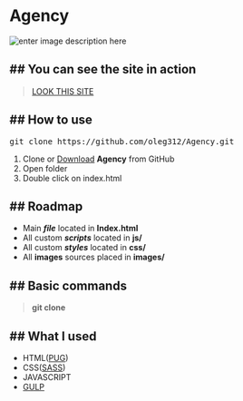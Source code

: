 # Agency
![enter image description here](https://i.imgur.com/e7vfa1S.jpg)
## ## You can see the site in action
><a  href="https://oleg312.github.io/Agency/">LOOK THIS SITE</a>
## ## How to use

<pre>git clone https://github.com/oleg312/Agency.git</pre>

1) Clone or <a  href="https://github.com/oleg312/Agency/archive/main.zip">Download</a> **Agency** from GitHub
2) Open folder
3) Double click on index.html
## ## Roadmap
- Main **_file_** located in **Index.html**
- All custom **_scripts_** located in **js/**
- All custom **_styles_** located in **css/**
- All **images** sources placed in **images/**
## ## Basic commands
> **git clone**
## ## What I used
- HTML(<a  href="https://pugjs.org/api/getting-started.html">PUG</a>)
- CSS(<a  href="https://sass-lang.com/documentation/syntax">SASS</a>)
- JAVASCRIPT
- <a  href="https://gulpjs.com/">GULP</a>
